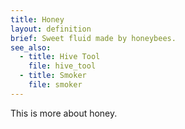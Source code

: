 ```yaml
---
title: Honey
layout: definition
brief: Sweet fluid made by honeybees.
see_also: 
  - title: Hive Tool
    file: hive_tool
  - title: Smoker
    file: smoker
---
```

This is more about honey.
